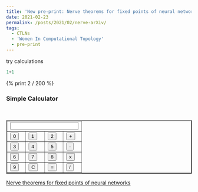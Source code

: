 ```yaml
---
title: 'New pre-print: Nerve theorems for fixed points of neural networks'
date: 2021-02-23
permalink: /posts/2021/02/nerve-arXiv/
tags:
  - CTLNs
  - 'Women In Computational Topology'
  - pre-print
---
```


try calculations

```python
1+1
```

<p class="meta">
    {% print 2 / 200 %}
</p>

<h3>Simple Calculator</h3> <br/> 
<form Name="calc"> 
	<table border=2> <tr> <td colspan=4><input type=text Name="display"></td> </tr> <tr> <td><input type=button value="0" OnClick="calc.display.value+='0'"></td> <td><input type=button value="1" OnClick="calc.display.value+='1'"></td> <td><input type=button value="2" OnClick="calc.display.value+='2'"></td> <td><input type=button value="+" OnClick="calc.display.value+='+'"></td> </tr> <tr> <td><input type=button value="3" OnClick="calc.display.value+='3'"></td> <td><input type=button value="4" OnClick="calc.display.value+='4'"></td> <td><input type=button value="5" OnClick="calc.display.value+='5'"></td> <td><input type=button value="-" OnClick="calc.display.value+='-'"></td> </tr> <tr> <td><input type=button value="6" OnClick="calc.display.value+='6'"></td> <td><input type=button value="7" OnClick="calc.display.value+='7'"></td> <td><input type=button value="8" OnClick="calc.display.value+='8'"></td> <td><input type=button value="x" OnClick="calc.display.value+='*'"></td> </tr> <tr> <td><input type=button value="9" OnClick="calc.display.value+='9'"></td> <td><input type=button value="C" OnClick="calc.display.value=''"></td> <td><input type=button value="=" OnClick="calc.display.value=eval(calc.display.value)"></td> <td><input type=button value="/" OnClick="calc.display.value+='/'"></td> </tr> </table> 
</form>


<a href="https://arxiv.org/abs/2102.11437"> Nerve theorems for fixed points of neural networks</a>  
<script src="https://d3js.org/d3.v3.min.js"></script>
<svg></svg>
<script>
    var w = 1000;
    var h = 600;
    var linkDistance=200;
    var colors = d3.scale.category10(); <!--d3.scaleOrdinal(d3.schemeCategory10);-->
    var dataset = {
    nodes: [
	    {name: 'Adam'},
	    {name: 'Bob'},
	    {name: 'Carrie'},
	    {name: 'Donovan'},
	    {name: 'Edward'},
	    {name: 'Felicity'},
	    {name: 'George'},
	    {name: 'Hannah'},
	    {name: 'Iris'},
	    {name: 'Jerry'}
	    ],
    edges: [
    {source: 0, target: 1},
	    {source: 0, target: 2},
	    {source: 0, target: 3},
	    {source: 0, target: 4},
	    {source: 1, target: 5},
	    {source: 2, target: 5},
	    {source: 2, target: 5},
	    {source: 3, target: 4},
	    {source: 5, target: 8},
	    {source: 5, target: 9},
	    {source: 6, target: 7},
	    {source: 7, target: 8},
	    {source: 8, target: 9}
	    ]};
    var svg = d3.select("svg").attr({"width":w,"height":h});
    var force = d3.layout.force()
        .nodes(dataset.nodes)
        .links(dataset.edges)
        .size([w,h])
        .linkDistance([linkDistance])
        .charge([-500])
        .theta(0.1)
        .gravity(0.05)
        .start();
    var edges = svg.selectAll("line")
      .data(dataset.edges)
      .enter()
      .append("line")
      .attr('id',function(d,i) {return 'edge'+i})
      .attr('marker-end','url(#arrowhead)')
      .style('stroke',"#ccc")
      .style('pointer-events', "none");
    var nodes = svg.selectAll("circle")
      .data(dataset.nodes)
      .enter()
      .append("circle")
      .attr({'r':15})
      .style('fill',function(d,i){return colors(i);})
      .call(force.drag);
    var nodelabels = svg.selectAll(".nodelabel") 
       .data(dataset.nodes)
       .enter()
       .append("text")
       .attr({'x':function(d){return d.x;},
              'y':function(d){return d.y;},
              'class':'nodelabel',
              'stroke':"black"})
       .text(function(d){return d.name;});
    var edgepaths = svg.selectAll(".edgepath")
        .data(dataset.edges)
        .enter()
        .append("path")
        .attr({'d': function(d) {return 'M '+d.source.x+' '+d.source.y+' L '+ d.target.x +' '+d.target.y},
               'class':'edgepath',
               'fill-opacity':0,
               'stroke-opacity':0,
               'fill':'blue',
               'stroke':'red',
               'id':function(d,i) {return 'edgepath'+i}})
        .style("pointer-events", "none");
    var edgelabels = svg.selectAll(".edgelabel")
        .data(dataset.edges)
        .enter()
        .append('text')
        .style("pointer-events", "none")
        .attr({'class':'edgelabel',
               'id':function(d,i){return 'edgelabel'+i},
               'dx':80,
               'dy':0,
               'font-size':10,
               'fill':'#aaa'});
    edgelabels.append('textPath')
        .attr('xlink:href',function(d,i) {return '#edgepath'+i})
        .style("pointer-events", "none")
        .text(function(d,i){return 'label '+i});
    svg.append('defs').append('marker')
        .attr({'id':'arrowhead',
               'viewBox':'-0 -5 10 10',
               'refX':25,
               'refY':0,
               'orient':'auto',
               'markerWidth':10,
               'markerHeight':10,
               'xoverflow':'visible'})
        .append('svg:path')
            .attr('d', 'M 0,-5 L 10 ,0 L 0,5')
            .attr('fill', '#ccc')
            .attr('stroke','#ccc');
    force.on("tick", function(){
        edges.attr({"x1": function(d){return d.source.x;},
                    "y1": function(d){return d.source.y;},
                    "x2": function(d){return d.target.x;},
                    "y2": function(d){return d.target.y;}
        });
        nodes.attr({"cx":function(d){return d.x;},
                    "cy":function(d){return d.y;}
        });
        nodelabels.attr("x", function(d) { return d.x; }) 
                  .attr("y", function(d) { return d.y; });
        edgepaths.attr("d", function(d) { var path='M '+d.source.x+' '+d.source.y+' L '+ d.target.x +' '+d.target.y;
                                           return path});       
        edgelabels.attr('transform',function(d,i){
            if (d.target.x<d.source.x){
                bbox = this.getBBox();
                rx = bbox.x+bbox.width/2;
                ry = bbox.y+bbox.height/2;
                return 'rotate(180 '+rx+' '+ry+')';
                }
            else {
                return 'rotate(0)';
                }
        });
    });
</script>
